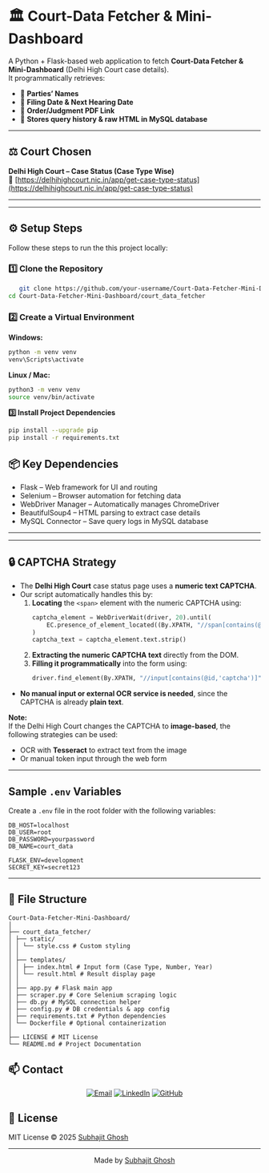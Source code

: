 # 🏛️ Court-Data Fetcher & Mini-Dashboard

A Python + Flask-based web application to fetch **Court-Data Fetcher & Mini-Dashboard** (Delhi High Court case details).  
It programmatically retrieves:

- 👥 **Parties’ Names**  
- 📅 **Filing Date & Next Hearing Date**  
- 📄 **Order/Judgment PDF Link**  
- 💾 **Stores query history & raw HTML in MySQL database**  

---

## ⚖️ Court Chosen

**Delhi High Court – Case Status (Case Type Wise)**  
🔗 [https://delhihighcourt.nic.in/app/get-case-type-status](https://delhihighcourt.nic.in/app/get-case-type-status)

---
---
## ⚙️ Setup Steps

Follow these steps to run the this project locally:


### 1️⃣ Clone the Repository

```bash
   git clone https://github.com/your-username/Court-Data-Fetcher-Mini-Dashboard.git
cd Court-Data-Fetcher-Mini-Dashboard/court_data_fetcher
   ```

### 2️⃣ Create a Virtual Environment

**Windows:**
```bash
python -m venv venv
venv\Scripts\activate
   ```
 **Linux / Mac:**
 ```bash
python3 -m venv venv
source venv/bin/activate
  ```
**3️⃣ Install Project Dependencies**
```bash
pip install --upgrade pip
pip install -r requirements.txt
```
## 📦 Key Dependencies

- Flask – Web framework for UI and routing
- Selenium – Browser automation for fetching data
- WebDriver Manager – Automatically manages ChromeDriver
- BeautifulSoup4 – HTML parsing to extract case details
- MySQL Connector – Save query logs in MySQL database

---
---
## 🔒 CAPTCHA Strategy

- The **Delhi High Court** case status page uses a **numeric text CAPTCHA**.
- Our script automatically handles this by:
  1. **Locating** the `<span>` element with the numeric CAPTCHA using:
     ```python
     captcha_element = WebDriverWait(driver, 20).until(
         EC.presence_of_element_located((By.XPATH, "//span[contains(@class,'captcha') or contains(@id,'captcha')]"))
     )
     captcha_text = captcha_element.text.strip()
     ```
  2. **Extracting the numeric CAPTCHA text** directly from the DOM.
  3. **Filling it programmatically** into the form using:
     ```python
     driver.find_element(By.XPATH, "//input[contains(@id,'captcha')]").send_keys(captcha_text)
     ```
- **No manual input or external OCR service is needed**, since the CAPTCHA is already **plain text**.


**Note:**  
If the Delhi High Court changes the CAPTCHA to **image-based**, the following strategies can be used:  
- OCR with **Tesseract** to extract text from the image  
- Or manual token input through the web form  

---
##  Sample `.env` Variables

Create a `.env` file in the root folder with the following variables:

```env
DB_HOST=localhost
DB_USER=root
DB_PASSWORD=yourpassword
DB_NAME=court_data

FLASK_ENV=development
SECRET_KEY=secret123
```
---
## 📂 File Structure
~~~
Court-Data-Fetcher-Mini-Dashboard/
│
├── court_data_fetcher/
│ ├── static/
│ │ └── style.css # Custom styling
│ │
│ ├── templates/
│ │ ├── index.html # Input form (Case Type, Number, Year)
│ │ └── result.html # Result display page
│ │
│ ├── app.py # Flask main app
│ ├── scraper.py # Core Selenium scraping logic
│ ├── db.py # MySQL connection helper
│ ├── config.py # DB credentials & app config
│ ├── requirements.txt # Python dependencies
│ └── Dockerfile # Optional containerization
│
├── LICENSE # MIT License
└── README.md # Project Documentation

~~~









## 📫 Contact

<div align="center">

[![Email](https://img.shields.io/badge/Email-subhajitghosh7590%40gmail.com-red?style=flat&logo=gmail)](mailto:subhajitghosh7590@gmail.com)
[![LinkedIn](https://img.shields.io/badge/LinkedIn-Subhajit_Ghosh-blue?style=flat&logo=linkedin)](https://www.linkedin.com/in/subhajit-ghosh-75s90g/)
[![GitHub](https://img.shields.io/badge/GitHub-Subhajit75-black?style=flat&logo=github)](https://github.com/Subhajit75)

</div>

## 📜 License

MIT License © 2025 [Subhajit Ghosh](https://www.linkedin.com/in/subhajit-ghosh-75s90g/)

---

<div align="center">
  
Made by [Subhajit Ghosh](https://www.linkedin.com/in/subhajit-ghosh-75s90g/)  

</div>



